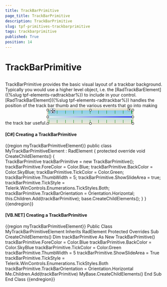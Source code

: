 ```yaml
---
title: TrackBarPrimitive
page_title: TrackBarPrimitive
description: TrackBarPrimitive
slug: tpf-primitives-trackbarprimitive
tags: trackbarprimitive
published: True
position: 14
---
```


# TrackBarPrimitive



## 

TrackBarPrimitive provides the basic visual layout of a trackbar background. 
        Typically you would use a higher level object, i.e. the 
        [RadTrackBarElement]({%slug tpf-elements-radtrackbar%}) to include in your control.
        [RadTrackBarElement]({%slug tpf-elements-radtrackbar%}) handles the position of the track
        bar thumb and the various events that go into making the track bar useful.![tpf-primitives-trackbarprimitive 001](images/tpf-primitives-trackbarprimitive001.png)

#### __[C#] Creating a TrackBarPrimitive__

{{region myTrackBarPrimitiveElement}}
	    public class MyTrackBarPrimitiveElement : RadElement
	    {
	        protected override void CreateChildElements()
	        {        
	            TrackBarPrimitive trackBarPrimitive = new TrackBarPrimitive();
	            trackBarPrimitive.ForeColor = Color.Blue;
	            trackBarPrimitive.BackColor = Color.SkyBlue;
	            trackBarPrimitive.TickColor = Color.Green;
	            trackBarPrimitive.ThumbWidth = 5;
	            trackBarPrimitive.ShowSlideArea = true;
	            trackBarPrimitive.TickStyle = Telerik.WinControls.Enumerations.TickStyles.Both;
	            trackBarPrimitive.TrackBarOrientation = Orientation.Horizontal;
	            this.Children.Add(trackBarPrimitive);
	            base.CreateChildElements();
	        }
	    }
	{{endregion}}



#### __[VB.NET] Creating a TrackBarPrimitive__

{{region myTrackBarPrimitiveElement}}
	Public Class MyTrackBarPrimitiveElement
	    Inherits RadElement
	    Protected Overrides Sub CreateChildElements()
	        Dim trackBarPrimitive As New TrackBarPrimitive()
	        trackBarPrimitive.ForeColor = Color.Blue
	        trackBarPrimitive.BackColor = Color.SkyBlue
	        trackBarPrimitive.TickColor = Color.Green
	        trackBarPrimitive.ThumbWidth = 5
	        trackBarPrimitive.ShowSlideArea = True
	        trackBarPrimitive.TickStyle = Telerik.WinControls.Enumerations.TickStyles.Both
	        trackBarPrimitive.TrackBarOrientation = Orientation.Horizontal
	        Me.Children.Add(trackBarPrimitive)
	        MyBase.CreateChildElements()
	    End Sub
	End Class
	{{endregion}}



